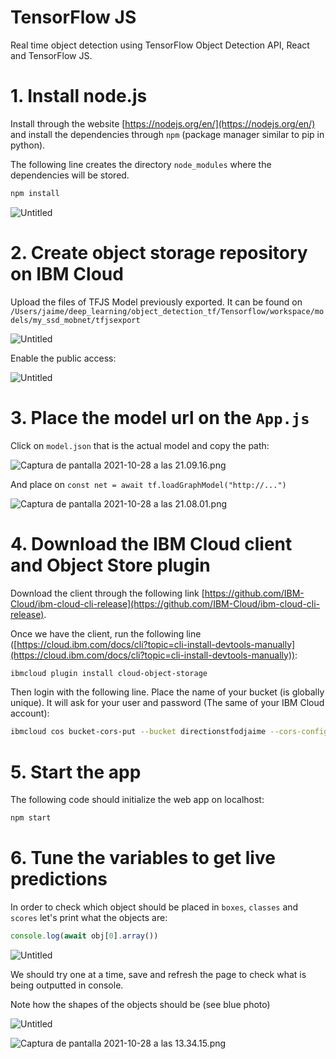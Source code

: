 # TensorFlow JS

Real time object detection using TensorFlow Object Detection API, React and TensorFlow JS.

# 1. Install node.js

Install through the website [https://nodejs.org/en/](https://nodejs.org/en/) and install the dependencies through `npm` (package manager similar to pip in python).

The following line creates the directory `node_modules` where the dependencies will be stored.

```bash
npm install
```

![Untitled](TensorFlow%20JS%20969029ccaa9b40539b95886b601f1d0e/Untitled.png)

# 2. Create object storage repository on IBM Cloud

Upload the files of TFJS Model previously exported. It can be found on `/Users/jaime/deep_learning/object_detection_tf/Tensorflow/workspace/models/my_ssd_mobnet/tfjsexport`

![Untitled](TensorFlow%20JS%20969029ccaa9b40539b95886b601f1d0e/Untitled%201.png)

Enable the public access:

![Untitled](TensorFlow%20JS%20969029ccaa9b40539b95886b601f1d0e/Untitled%202.png)

# 3. Place the model url on the `App.js`

Click on `model.json` that is the actual model and copy the path:

![Captura de pantalla 2021-10-28 a las 21.09.16.png](TensorFlow%20JS%20969029ccaa9b40539b95886b601f1d0e/Captura_de_pantalla_2021-10-28_a_las_21.09.16.png)

And place on `const net = await tf.loadGraphModel("http://...")`

![Captura de pantalla 2021-10-28 a las 21.08.01.png](TensorFlow%20JS%20969029ccaa9b40539b95886b601f1d0e/Captura_de_pantalla_2021-10-28_a_las_21.08.01.png)

# 4. Download the IBM Cloud client and Object Store plugin

Download the client through the following link [https://github.com/IBM-Cloud/ibm-cloud-cli-release](https://github.com/IBM-Cloud/ibm-cloud-cli-release).

Once we have the client, run the following line ([https://cloud.ibm.com/docs/cli?topic=cli-install-devtools-manually](https://cloud.ibm.com/docs/cli?topic=cli-install-devtools-manually)):

```bash
ibmcloud plugin install cloud-object-storage
```

Then login with the following line. Place the name of your bucket (is globally unique). It will ask for your user and password (The same of your IBM Cloud account):

```bash
ibmcloud cos bucket-cors-put --bucket directionstfodjaime --cors-configuration file://corsconfig.json
```

# 5. Start the app

The following code should initialize the web app on localhost:

```bash
npm start
```

# 6. Tune the variables to get live predictions

In order to check which object should be placed in `boxes`, `classes` and `scores` let's print what the objects are:

```jsx
console.log(await obj[0].array())
```

![Untitled](TensorFlow%20JS%20969029ccaa9b40539b95886b601f1d0e/Untitled%203.png)

We should try one at a time, save and refresh the page to check what is being outputted in console.

Note how the shapes of the objects should be (see blue photo)

![Untitled](TensorFlow%20JS%20969029ccaa9b40539b95886b601f1d0e/Untitled%204.png)

![Captura de pantalla 2021-10-28 a las 13.34.15.png](TensorFlow%20JS%20969029ccaa9b40539b95886b601f1d0e/Captura_de_pantalla_2021-10-28_a_las_13.34.15.png)